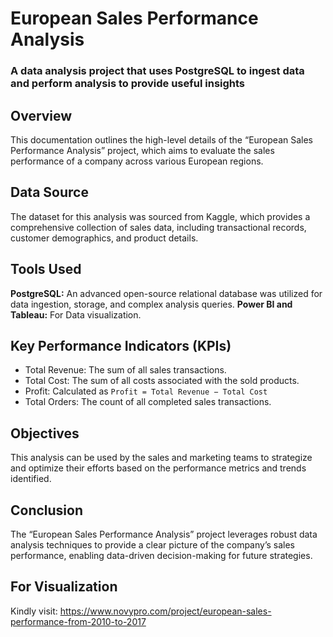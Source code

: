 # European Sales Performance Analysis
### A data analysis project that uses PostgreSQL to ingest data and perform analysis to provide useful insights

## Overview
This documentation outlines the high-level details of the “European Sales Performance Analysis” project, which aims to evaluate the sales performance of a company across various European regions.

## Data Source
The dataset for this analysis was sourced from Kaggle, which provides a comprehensive collection of sales data, including transactional records, customer demographics, and product details.

## Tools Used
**PostgreSQL:** An advanced open-source relational database was utilized for data ingestion, storage, and complex analysis queries.
**Power BI and Tableau:** For Data visualization.

## Key Performance Indicators (KPIs)
* Total Revenue: The sum of all sales transactions.
* Total Cost: The sum of all costs associated with the sold products.
* Profit: Calculated as `Profit = Total Revenue − Total Cost`
* Total Orders: The count of all completed sales transactions.

## Objectives
This analysis can be used by the sales and marketing teams to strategize and optimize their efforts based on the performance metrics and trends identified.

## Conclusion
The “European Sales Performance Analysis” project leverages robust data analysis techniques to provide a clear picture of the company’s sales performance, enabling data-driven decision-making for future strategies.

## For Visualization
Kindly visit: https://www.novypro.com/project/european-sales-performance-from-2010-to-2017
